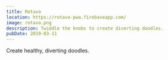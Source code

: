 ```yaml
---
title: Rotavo
location: https://rotavo-pwa.firebaseapp.com/
image: rotavo.png
description: Twiddle the knobs to create diverting doodles.
pubDate: 2019-03-11
---
```


Create healthy, diverting doodles.
